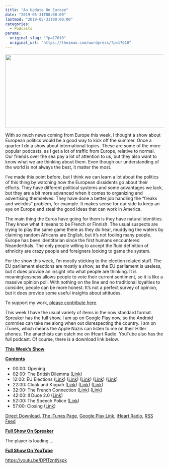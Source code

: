 ```yaml
---
title: "An Update On Europe"
date: "2019-05-31T00:00:00"
lastmod: "2019-05-31T00:00:00"
categories:
  - Podcasts
params:
  original_slug: "?p=17610"
  original_url: "https://thezman.com/wordpress/?p=17610"
---
```


[<img
src="http://thezman.com/wordpress/wp-content/uploads/2018/01/Power-Hour.png"
decoding="async" width="600" height="233" />](http://thezman.com/wordpress/wp-content/uploads/2018/01/Power-Hour.png)

With so much news coming from Europe this week, I thought a show about
European politics would be a good way to kick off the summer. Once a
quarter I do a show about international topics. These are some of the
more popular podcasts, as I get a lot of traffic from Europe, relative
to normal. Our friends over the sea pay a lot of attention to us, but
they also want to know what we are thinking about them. Even though our
understanding of the world is not always the best, it matter the most.

I’ve made this point before, but I think we can learn a lot about the
politics of this thing by watching how the European dissidents go about
their efforts. They have different political systems and some advantages
we lack, but they are a bit more advanced when it comes to organizing
and advertising themselves. They have done a better job handling the
“freaks and weirdos” problem, for example. It makes sense for our side
to keep an eye on Europe and steal the good ideas that can work in
America.

The main thing the Euros have going for them is they have natural
identities. They know what it means to be French or Finnish. The usual
suspects are trying to play the same game there as they do hear,
muddying the waters by claiming random Africans are English, but it’s
not fooling many people. Europe has been identitarian since the first
humans encountered Neanderthals. The only people willing to accept the
fluid definition of ethnicity are crazy people and foreigners looking to
game the system.

For the show this week, I’m mostly sticking to the election related
stuff. The EU parliament elections are mostly a show, as the EU
parliament is useless, but it does provide an insight into what people
are thinking. It is meaninglessness allows people to vote their current
sentiment, so it is like a massive opinion poll. With nothing on the
line and no traditional loyalties to consider, people can be more
honest. It’s not a perfect survey of opinion, but it does provide some
useful insights about attitudes.

To support my work, <a href="https://www.subscribestar.com/the-z-blog"
rel="noopener noreferrer" target="_blank">please contribute here</a>.

This week I have the usual variety of items in the now standard format.
Spreaker has the full show. I am up on Google Play now, so the Android
commies can take me along when out disrespecting the country. I am on
iTunes, which means the Apple Nazis can listen to me on their Hitler
phones. The anarchists can catch me on iHeart Radio. YouTube also has
the full podcast. Of course, there is a download link below.

**<u>This Week’s Show</u>**

**<u>Contents</u>**

-   00:00: Opening
-   02:00: The British Dilemma (<a
    href="https://foreignpolicy.com/2019/05/24/theresa-mays-successor-may-be-just-as-doomed/"
    rel="noopener noreferrer" target="_blank">Link</a>)
-   12:00: EU Elections (<a
    href="https://www.cnbc.com/2019/05/26/eu-election-results-greens-and-euroskeptics-gain.html"
    rel="noopener noreferrer" target="_blank">Link</a>) (<a
    href="https://www.reuters.com/article/us-eu-election/nationalists-surge-in-eu-parliament-vote-but-pro-eu-parties-remain-dominant-idUSKCN1SX0P7"
    rel="noopener noreferrer" target="_blank">Link</a>)
    (<a href="https://www.apnews.com/6152801851684d879999dbcdc62c1e0f"
    rel="noopener noreferrer" target="_blank">Link</a>) (<a
    href="https://www.euractiv.com/section/eu-elections-2019/opinion/european-elections-show-moderate-politics-is-not-dead-in-germany/"
    rel="noopener noreferrer" target="_blank">Link</a>) (<a
    href="https://www.theguardian.com/commentisfree/2019/may/27/european-elections-2019-panel-italy-france-germany"
    rel="noopener noreferrer" target="_blank">Link</a>)
-   22:00: Cloak and Kippah (<a
    href="https://www.breitbart.com/europe/2019/05/27/overthrown-austrian-government-collapses-after-no-confidence-vote/"
    rel="noopener noreferrer" target="_blank">Link</a>) (<a
    href="https://www.theguardian.com/world/2019/may/27/austrian-far-right-party-likely-to-back-motion-to-oust-chancellor-eu-election"
    rel="noopener noreferrer" target="_blank">Link</a>) (<a
    href="https://sputniknews.com/europe/201905281075403985-rudolf-adam-austria-video-leak/"
    rel="noopener noreferrer" target="_blank">Link</a>)
-   32:00: The French Connection (<a
    href="https://www.france24.com/en/20190526-french-far-right-shows-renewed-strength-macron"
    rel="noopener noreferrer" target="_blank">Link</a>) (<a
    href="https://www.takimag.com/article/le_grand_remplacement_steve_sailer/"
    rel="noopener noreferrer" target="_blank">Link</a>)
-   42:00: Il Duce 2.0 (<a
    href="https://theweek.com/articles/843838/mussolinis-21stcentury-clone-leading-far-right-victory-europe"
    rel="noopener noreferrer" target="_blank">Link</a>)
-   52:00: The Speech Police (<a
    href="https://www.welt.de/politik/article193977845/Deutsche-sehen-Meinungsfreiheit-in-der-Oeffentlichkeit-eingeschraenkt.html"
    rel="noopener noreferrer" target="_blank">Link</a>)
-   57:00: Closing
    (<a href="https://www.bbc.com/sport/football/48459779"
    rel="noopener noreferrer" target="_blank">Link</a>)

<a href="https://api.spreaker.com/v2/episodes/18128803/download.mp3"
rel="noopener noreferrer" target="_blank">Direct Download</a>, <a
href="https://itunes.apple.com/us/podcast/the-z-blog-power-hour/id1262799640?mt=2"
rel="noopener noreferrer" target="_blank">The iTunes Page</a>, <a
href="https://playmusic.app.goo.gl/?ibi=com.google.PlayMusic&amp;isi=691797987&amp;ius=googleplaymusic&amp;link=https://play.google.com/music/m/Ign2aae4ofqi7ih4zik5ipqtv3y?t%3DThe_Z_Blog_Power_Hour%26pcampaignid%3DMKT-na-all-co-pr-mu-pod-16"
rel="noopener noreferrer" target="_blank">Google Play Link</a>, <a href="https://www.iheart.com/podcast/the-z-blog-power-hour-29246491/"
rel="noopener noreferrer" target="_blank">iHeart Radio,</a>
<a href="https://www.spreaker.com/show/2589657/episodes/feed"
rel="noopener noreferrer" target="_blank">RSS Feed</a>

**<u>Full Show On Spreaker</u>**

The player is loading ...

<span class="widget_spinner dark"></span>

**<u>Full Show On YouTube</u>**

https://youtu.be/DPlTzntNspk
